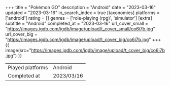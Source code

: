 +++
title = "Pokémon GO"
description = "Android"
date = "2023-03-16"
updated = "2023-03-16"
in_search_index = true
[taxonomies]
platforms = ['android']
rating = []
genres = ['role-playing (rpg)', 'simulator']
[extra]
subtitle = "Android"
completed_at = "2023-03-16"
url_cover_small = "https://images.igdb.com/igdb/image/upload/t_cover_small/co6i7b.jpg"
url_cover_big = "https://images.igdb.com/igdb/image/upload/t_cover_big/co6i7b.jpg"
+++
{{ image(src="https://images.igdb.com/igdb/image/upload/t_cover_big/co6i7b.jpg") }}

|              |            |
| ------------ | ---------- |
| Played platforms    | Android |
| Completed at | 2023/03/16 |


